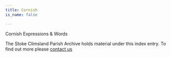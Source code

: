 ```yaml
---
title: Cornish
is_name: false

---
```


Cornish Expressions & Words


The Stoke Climsland Parish Archive holds material under this index entry. To find out more please [contact us](/contact/)
